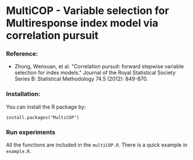 # MultiCOP - Variable selection for Multiresponse index model via correlation pursuit 


### Reference:
  - Zhong, Wenxuan, et al. "Correlation pursuit: forward stepwise variable selection for index models." Journal of the Royal Statistical Society Series B: Statistical Methodology 74.5 (2012): 849-870.

### Installation:
You can install the R package by:

```{r}
install.packages("MultiCOP")
```

### Run experiments 
All the functions are included in the ``multiCOP.R``. There is a quick example in ``example.R``.
